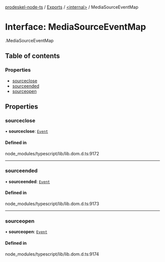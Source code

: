 [prodeskel-node-ts](../README.md) / [Exports](../modules.md) / [<internal\>](../modules/internal_.md) / MediaSourceEventMap

# Interface: MediaSourceEventMap

[<internal>](../modules/internal_.md).MediaSourceEventMap

## Table of contents

### Properties

- [sourceclose](internal_.MediaSourceEventMap.md#sourceclose)
- [sourceended](internal_.MediaSourceEventMap.md#sourceended)
- [sourceopen](internal_.MediaSourceEventMap.md#sourceopen)

## Properties

### sourceclose

• **sourceclose**: [`Event`](../modules/internal_.md#event)

#### Defined in

node_modules/typescript/lib/lib.dom.d.ts:9172

___

### sourceended

• **sourceended**: [`Event`](../modules/internal_.md#event)

#### Defined in

node_modules/typescript/lib/lib.dom.d.ts:9173

___

### sourceopen

• **sourceopen**: [`Event`](../modules/internal_.md#event)

#### Defined in

node_modules/typescript/lib/lib.dom.d.ts:9174
